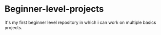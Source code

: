 # Beginner-level-projects
It's my first beginner level repository in which i can work on multiple basics projects.
